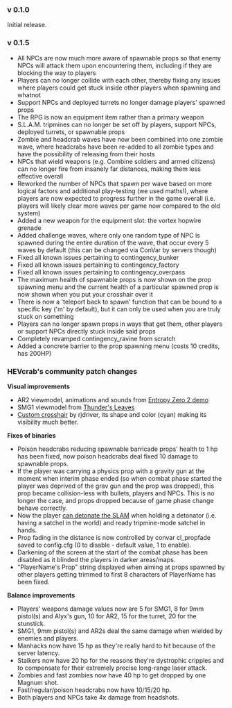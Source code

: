 ### v 0.1.0

Initial release.

### v 0.1.5

* All NPCs are now much more aware of spawnable props so that enemy NPCs will attack them upon encountering them, including if they are blocking the way to players
* Players can no longer collide with each other, thereby fixing any issues where players could get stuck inside other players when spawning and whatnot
* Support NPCs and deployed turrets no longer damage players' spawned props
* The RPG is now an equipment item rather than a primary weapon
* S.L.A.M. tripmines can no longer be set off by players, support NPCs, deployed turrets, or spawnable props
* Zombie and headcrab waves have now been combined into one zombie wave, where headcrabs have been re-added to all zombie types and have the possibility of releasing from their hosts
* NPCs that wield weapons (e.g. Combine soldiers and armed citizens) can no longer fire from insanely far distances, making them less effective overall
* Reworked the number of NPCs that spawn per wave based on more logical factors and additional play-testing (we used maths!), where players are now expected to progress further in the game overall (i.e. players will likely clear more waves per game now compared to the old system)
* Added a new weapon for the equipment slot: the vortex hopwire grenade
* Added challenge waves, where only one random type of NPC is spawned during the entire duration of the wave, that occur every 5 waves by default (this can be changed via ConVar by servers though)
* Fixed all known issues pertaining to contingency_bunker
* Fixed all known issues pertaining to contingency_factory
* Fixed all known issues pertaining to contingency_overpass
* The maximum health of spawnable props is now shown on the prop spawning menu and the current health of a particular spawned prop is now shown when you put your crosshair over it
* There is now a 'teleport back to spawn' function that can be bound to a specific key ('m' by default), but it can only be used when you are truly stuck on something
* Players can no longer spawn props in ways that get them, other players or support NPCs directly stuck inside said props
* Completely revamped contingency_ravine from scratch
* Added a concrete barrier to the prop spawning menu (costs 10 credits, has 200HP)

### HEVcrab's community patch changes

**Visual improvements**

* AR2 viewmodel, animations and sounds from [Entropy Zero 2 demo](https://www.moddb.com/mods/entropy-zero-2/downloads/entropy-zero-2-demo-v01)
* SMG1 viewmodel from [Thunder's Leaves](https://www.moddb.com/mods/thunders-leaves/downloads/thunders-leaves-11)
* [Custom crosshair](https://bullseyecrosshairs.com/hl2sites3.shtm) by rjdriver, its shape and color (cyan) making its visibility much better.

**Fixes of binaries**

* Poison headcrabs reducing spawnable barricade props' health to 1 hp has been fixed, now poison headcrabs deal fixed 10 damage to spawnable props.
* If the player was carrying a physics prop with a gravity gun at the moment when interim phase ended (so when combat phase started the player was deprived of the grav gun and the prop was dropped), this prop became collision-less with bullets, players and NPCs. This is no longer the case, and props dropped because of game phase change behave correctly.
* Now the player [can detonate the SLAM](https://youtu.be/pvfdsDBldqI) when holding a detonator (i.e. having a satchel in the world) and ready tripmine-mode satchel in hands.
* Prop fading in the distance is now controlled by convar cl_propfade saved to config.cfg (0 to disable - default value, 1 to enable).
* Darkening of the screen at the start of the combat phase has been disabled as it blinded the players in darker areas/maps.
* "PlayerName's Prop" string displayed when aiming at props spawned by other players getting trimmed to first 8 characters of PlayerName has been fixed.

**Balance improvements**

* Players' weapons damage values now are 5 for SMG1, 8 for 9mm pistol(s) and Alyx's gun, 10 for AR2, 15 for the turret, 20 for the stunstick.
* SMG1, 9mm pistol(s) and AR2s deal the same damage when wielded by enemies and players.
* Manhacks now have 15 hp as they're really hard to hit because of the server latency.
* Stalkers now have 20 hp for the reasons they're dystrophic cripples and to compensate for their extremely precise long-range laser attack.
* Zombies and fast zombies now have 40 hp to get dropped by one Magnum shot.
* Fast/regular/poison headcrabs now have 10/15/20 hp.
* Both players and NPCs take 4x damage from headshots.